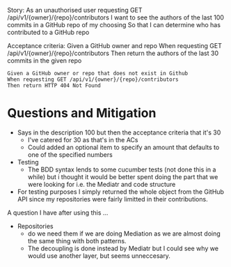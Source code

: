 Story:
	As an unauthorised user requesting GET /api/v1/{owner}/{repo}/contributors
	I want to see the authors of the last 100 commits in a GitHub repo of my choosing
	So that I can determine who has contributed to a GitHub repo

Acceptance criteria:
	Given a GitHub owner and repo
	When requesting GET /api/v1/{owner}/{repo}/contributors
	Then return the authors of the last 30 commits in the given repo

	Given a GitHub owner or repo that does not exist in Github
	When requesting GET /api/v1/{owner}/{repo}/contributors
	Then return HTTP 404 Not Found


Questions and Mitigation
========================
- Says in the description 100 but then the acceptance criteria that it's 30
	- I've catered for 30 as that's in the ACs
	- Could added an optional item to specify an amount that defaults to one of the specified numbers
- Testing
	- The BDD syntax lends to some cucumber tests (not done this in a while) but i thought it would be better spent doing the part that we were looking for i.e. the Mediatr and code structure
- For testing purposes I simply returned the whole object from the GitHub API since my repositories were fairly limitted in their contributions. 



A question I have after using this ... 
- Repositories 
	- do we need them if we are doing Mediation as we are almost doing the same thing with both patterns. 
	- The decoupling is done instead by Mediatr but I could see why we would use another layer, but seems unneccesary. 


